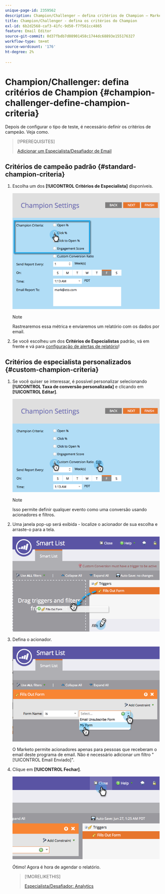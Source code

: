 ```yaml
---
unique-page-id: 2359562
description: Champion/Challenger — defina critérios de Champion — Marketo Docs — documentação do produto
title: Champion/Challenger - defina os critérios do Champion
exl-id: 6b2d2568-caf3-41fc-9d50-f7f561cc4865
feature: Email Editor
source-git-commit: 0d37fbdb7d08901458c1744dc68893e155176327
workflow-type: tm+mt
source-wordcount: '176'
ht-degree: 2%

---
```


# Champion/Challenger: defina critérios de Champion {#champion-challenger-define-champion-criteria}

Depois de configurar o tipo de teste, é necessário definir os critérios de campeão. Veja como.

>[!PREREQUISITES]
>
>[Adicionar um Especialista/Desafiador de Email](/help/marketo/product-docs/email-marketing/general/functions-in-the-editor/email-tests-champion-challenger/add-an-email-champion-challenger.md)

## Critérios de campeão padrão {#standard-champion-criteria}

1. Escolha um dos **[!UICONTROL Critérios de Especialista]** disponíveis.

   ![](assets/image2014-9-15-13-3a1-3a15.png)

   >[!NOTE]
   >
   >Rastrearemos essa métrica e enviaremos um relatório com os dados por email.

1. Se você escolheu um dos **Critérios de Especialistas** padrão, vá em frente e vá para [configuração de alertas de relatório](/help/marketo/product-docs/email-marketing/general/functions-in-the-editor/email-tests-champion-challenger/champion-challenger-analytics.md#configure-report-alerts)!

## Critérios de especialista personalizados {#custom-champion-criteria}

1. Se você quiser se interessar, é possível personalizar selecionando **[!UICONTROL Taxa de conversão personalizada]** e clicando em **[!UICONTROL Editar]**.

   ![](assets/image2014-9-15-13-3a2-3a52.png)

   >[!NOTE]
   >
   >Isso permite definir qualquer evento como uma conversão usando acionadores e filtros.

1. Uma janela pop-up será exibida - localize o acionador de sua escolha e arraste-o para a tela.

   ![](assets/image2014-9-15-13-3a3-3a38.png)

1. Defina o acionador.

   ![](assets/image2014-9-15-13-3a3-3a54.png)

   O Marketo permite acionadores apenas para pessoas que receberam o email deste programa de email. Não é necessário adicionar um filtro &quot;[!UICONTROL Email Enviado]&quot;.

1. Clique em **[!UICONTROL Fechar]**.

   ![](assets/image2014-9-15-13-3a4-3a7.png)

   Ótimo! Agora é hora de agendar o relatório.

   >[!MORELIKETHIS]
   >
   >[Especialista/Desafiador: Analytics](/help/marketo/product-docs/email-marketing/general/functions-in-the-editor/email-tests-champion-challenger/champion-challenger-analytics.md)
